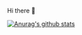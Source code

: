Hi there 👋

[![Anurag's github stats](https://github-readme-stats.vercel.app/api?username=qijianruoyan)](https://github.com/anuraghazra/github-readme-stats)
